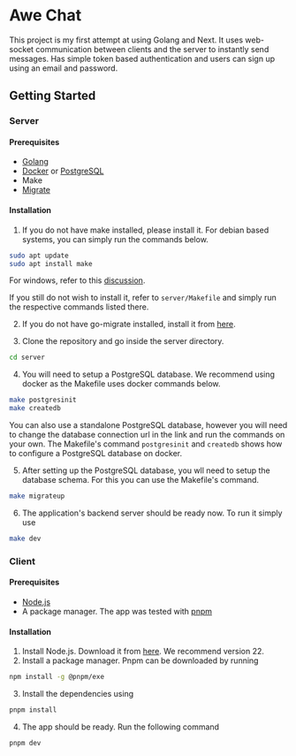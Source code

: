 # Awe Chat

This project is my first attempt at using Golang and Next. It uses web-socket communication between clients and the server to instantly send messages. Has simple token based authentication and users can sign up using an email and password.

## Getting Started

### Server

#### Prerequisites

-   [Golang](https://go.dev/)
-   [Docker](https://www.docker.com/) or [PostgreSQL](https://www.postgresql.org/)
-   Make
-   [Migrate](https://github.com/golang-migrate/migrate)

#### Installation

1.  If you do not have make installed, please install it. For debian based systems, you can simply run the commands below.

```bash
sudo apt update
sudo apt install make
```

For windows, refer to this [discussion](https://stackoverflow.com/questions/32127524/how-to-install-and-use-make-in-windows).

If you still do not wish to install it, refer to `server/Makefile` and simply run the respective commands listed there.

2. If you do not have go-migrate installed, install it from [here](https://github.com/golang-migrate/migrate/tree/master/cmd/migrate).

3. Clone the repository and go inside the server directory.

```bash
cd server
```

4. You will need to setup a PostgreSQL database. We recommend using docker as the Makefile uses docker commands below.

```bash
make postgresinit
make createdb
```

You can also use a standalone PostgreSQL database, however you will need to change the database connection url in the link and run the commands on your own. The Makefile's command `postgresinit` and `createdb` shows how to configure a PostgreSQL database on docker.

5. After setting up the PostgreSQL database, you wll need to setup the database schema. For this you can use the Makefile's command.

```bash
make migrateup
```

6. The application's backend server should be ready now. To run it simply use

```bash
make dev
```

### Client

#### Prerequisites

-   [Node.js](https://nodejs.org/en)
-   A package manager. The app was tested with [pnpm](https://pnpm.io/installation)

#### Installation

1. Install Node.js. Download it from [here](https://nodejs.org/en/download). We recommend version 22.
2. Install a package manager. Pnpm can be downloaded by running

```bash
npm install -g @pnpm/exe
```

3. Install the dependencies using

```bash
pnpm install
```

4. The app should be ready. Run the following command

```bash
pnpm dev
```
